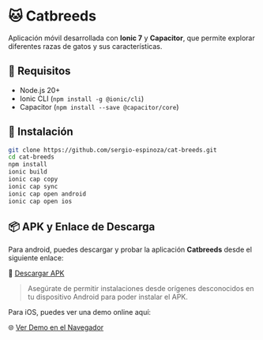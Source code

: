 # 🐱 Catbreeds

Aplicación móvil desarrollada con **Ionic 7** y **Capacitor**, que permite explorar diferentes razas de gatos y sus características.

## 🚀 Requisitos

- Node.js 20+
- Ionic CLI (`npm install -g @ionic/cli`)
- Capacitor (`npm install --save @capacitor/core`)

## 🔧 Instalación

```bash
git clone https://github.com/sergio-espinoza/cat-breeds.git
cd cat-breeds
npm install
ionic build
ionic cap copy
ionic cap sync
ionic cap open android
ionic cap open ios
```

## 📦 APK y Enlace de Descarga

Para android, puedes descargar y probar la aplicación **Catbreeds** desde el siguiente enlace:

🔗 [Descargar APK](https://github.com/sergio-espinoza/cat-breeds/releases/download/preview/app-debug.apk)

> Asegúrate de permitir instalaciones desde orígenes desconocidos en tu dispositivo Android para poder instalar el APK.

Para iOS, puedes ver una demo online aquí:

🌐 [Ver Demo en el Navegador](https://appetize.io/app/b_bd2dcureaztep7h2mytsqjvpvy?device=iphone16pro&osVersion=18.2&toolbar=true)
